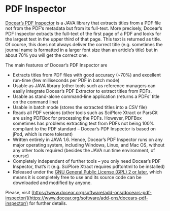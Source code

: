# PDF Inspector

[Docear’s PDF Inspector](https://www.docear.org/software/add-ons/docears-pdf-inspector/) is a JAVA library that extracts titles from a PDF file not from the PDF’s metadata but from its full-text. More precisely, Docear’s PDF Inspector extracts the full-text of the first page of a PDF and looks for the largest text in the upper third of that page. This text is returned as title. Of course, this does not always deliver the correct title (e.g. sometimes the journal name is formatted in a larger font size than an article’s title) but in about 70% you will get the correct one.  

The main features of Docear’s PDF Inspector are

* Extracts titles from PDF files with good accuracy (~70%) and excellent run-time (few milliseconds per PDF in batch mode)
* Usable as JAVA library (other tools such as reference managers can easily integrate Docear’s PDF Extractor to extract titles from PDFs.
* Usable as stand-alone command-line application (returns a PDFs’ title on the command line)
* Usable in batch mode (stores the extracted titles into a CSV file)
* Reads all PDF versions (other tools such as SciPlore Xtract or ParsCit are using PDFBox for processing the PDFs. However, PDFBox sometimes has problems extracting text from PDFs not being 100% compliant to the PDF standard – Docear’s PDF Inspector is based on jPod, which is more tolerant)
* Written entirely in JAVA 1.6. Hence, Docear’s PDF Inspector runs on any major operating system, including Windows, Linux, and Mac OS, without any other tools required (besides the JAVA run time environment, of course)
* Completely independent of further tools – you only need Docear’s PDF Inspector, that’s it (e.g. SciPlore Xtract requires pdftohtml to be installed)
* Released under the [GNU General Public License (GPL) 2 or later](http://www.gnu.org/licenses/gpl-2.0.html), which means it is completely free to use and its source code can be downloaded and modified by anyone.

Please, visit [https://www.docear.org/software/add-ons/docears-pdf-inspector/](https://www.docear.org/software/add-ons/docears-pdf-inspector/)
for further details.


